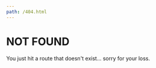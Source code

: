 ```yaml
---
path: /404.html
---
```


# NOT FOUND

You just hit a route that doesn't exist... sorry for your loss.
